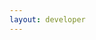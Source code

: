 ```yaml
---
layout: developer
---
```

<div id="main"></div>
<script src="https://www.paypalobjects.com/api/checkout.js"></script>
<script type="text/javascript" src="/paypal-checkout/js/main-component.js" data-render="true" data-render-id="#main"></script>


